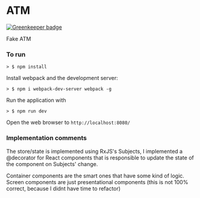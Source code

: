 # ATM

[![Greenkeeper badge](https://badges.greenkeeper.io/AvraamMavridis/atm.svg)](https://greenkeeper.io/)

Fake ATM

### To run


```
> $ npm install
```

Install webpack and the development server:

```
> $ npm i webpack-dev-server webpack -g
```

Run the application with

```
> $ npm run dev
```

Open the web browser to `http://localhost:8080/`

### Implementation comments

The store/state is implemented using RxJS's Subjects, I implemented a @decorator for React components that is responsible to update the state of the component on Subjects' change.

Container components are the smart ones that have some kind of logic.
Screen components are just presentational components (this is not 100% correct, because I didnt have time to refactor)
